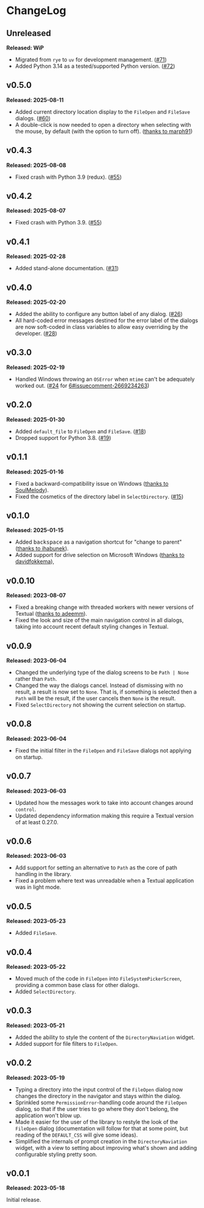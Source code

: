 # ChangeLog

## Unreleased

**Released: WiP**

- Migrated from `rye` to `uv` for development management.
  ([#71](https://github.com/davep/textual-fspicker/pull/71))
- Added Python 3.14 as a tested/supported Python version.
  ([#72](https://github.com/davep/textual-fspicker/pull/72))

## v0.5.0

**Released: 2025-08-11**

- Added current directory location display to the `FileOpen` and `FileSave`
  dialogs. ([#60](https://github.com/davep/textual-fspicker/pull/60))
- A double-click is now needed to open a directory when selecting with the
  mouse, by default (with the option to turn off).
  ([thanks to marph91](https://github.com/davep/textual-fspicker/pull/54))

## v0.4.3

**Released: 2025-08-08**

- Fixed crash with Python 3.9 (redux).
  ([#55](https://github.com/davep/textual-fspicker/issues/55))

## v0.4.2

**Released: 2025-08-07**

- Fixed crash with Python 3.9.
  ([#55](https://github.com/davep/textual-fspicker/issues/55))

## v0.4.1

**Released: 2025-02-28**

- Added stand-alone documentation.
  ([#31](https://github.com/davep/textual-fspicker/pull/31))

## v0.4.0

**Released: 2025-02-20**

- Added the ability to configure any button label of any dialog.
  ([#26](https://github.com/davep/textual-fspicker/pull/26))
- All hard-coded error messages destined for the error label of the dialogs
  are now soft-coded in class variables to allow easy overriding by the
  developer. ([#28](https://github.com/davep/textual-fspicker/pull/28))

## v0.3.0

**Released: 2025-02-19**

- Handled Windows throwing an `OSError` when `mtime` can't be adequately
  worked out. ([#24](https://github.com/davep/textual-fspicker/pull/24) for
  [6#issuecomment-2669234263](https://github.com/davep/textual-fspicker/issues/6#issuecomment-2669234263))

## v0.2.0

**Released: 2025-01-30**

- Added `default_file` to `FileOpen` and `FileSave`.
  ([#18](https://github.com/davep/textual-fspicker/pull/18))
- Dropped support for Python 3.8.
  ([#19](https://github.com/davep/textual-fspicker/pull/19))

## v0.1.1

**Released: 2025-01-16**

- Fixed a backward-compatibility issue on Windows ([thanks to
  SoulMelody](https://github.com/davep/textual-fspicker/pull/14)).
- Fixed the cosmetics of the directory label in `SelectDirectory`.
  ([#15](https://github.com/davep/textual-fspicker/pull/15))

## v0.1.0

**Released: 2025-01-15**

- Added <kbd>backspace</kbd> as a navigation shortcut for "change to parent"
  ([thanks to ihabunek](https://github.com/davep/textual-fspicker/pull/7)).
- Added support for drive selection on Microsoft Windows
  ([thanks to davidfokkema](https://github.com/davep/textual-fspicker/pull/9)),

## v0.0.10

**Released: 2023-08-07**

- Fixed a breaking change with threaded workers with newer versions of
  Textual ([thanks to
  adeemm](https://github.com/davep/textual-fspicker/pull/3)).
- Fixed the look and size of the main navigation control in all dialogs,
  taking into account recent default styling changes in Textual.

## v0.0.9

**Released: 2023-06-04**

- Changed the underlying type of the dialog screens to be `Path | None`
  rather than `Path`.
- Changed the way the dialogs cancel. Instead of dismissing with no result,
  a result is now set to `None`. That is, if something is selected then a
  `Path` will be the result, if the user cancels then `None` is the result.
- Fixed `SelectDirectory` not showing the current selection on startup.

## v0.0.8

**Released: 2023-06-04**

- Fixed the initial filter in the `FileOpen` and `FileSave` dialogs not
  applying on startup.

## v0.0.7

**Released: 2023-06-03**

- Updated how the messages work to take into account changes around
  `control`.
- Updated dependency information making this require a Textual version of at
  least 0.27.0.

## v0.0.6

**Released: 2023-06-03**

- Add support for setting an alternative to `Path` as the core of path
  handling in the library.
- Fixed a problem where text was unreadable when a Textual application was
  in light mode.

## v0.0.5

**Released: 2023-05-23**

- Added `FileSave`.

## v0.0.4

**Released: 2023-05-22**

- Moved much of the code in `FileOpen` into `FileSystemPickerScreen`,
  providing a common base class for other dialogs.
- Added `SelectDirectory`.

## v0.0.3

**Released: 2023-05-21**

- Added the ability to style the content of the `DirectoryNaviation` widget.
- Added support for file filters to `FileOpen`.

## v0.0.2

**Released: 2023-05-19**

- Typing a directory into the input control of the `FileOpen` dialog now
  changes the directory in the navigator and stays within the dialog.
- Sprinkled some `PermissionError`-handling code around the `FileOpen`
  dialog, so that if the user tries to go where they don't belong, the
  application won't blow up.
- Made it easier for the user of the library to restyle the look of the
  `FileOpen` dialog (documentation will follow for that at some point, but
  reading of the `DEFAULT_CSS` will give some ideas).
- Simplified the internals of prompt creation in the `DirectoryNaviation`
  widget, with a view to setting about improving what's shown and adding
  configurable styling pretty soon.

## v0.0.1

**Released: 2023-05-18**

Initial release.

[//]: # (ChangeLog.md ends here)
